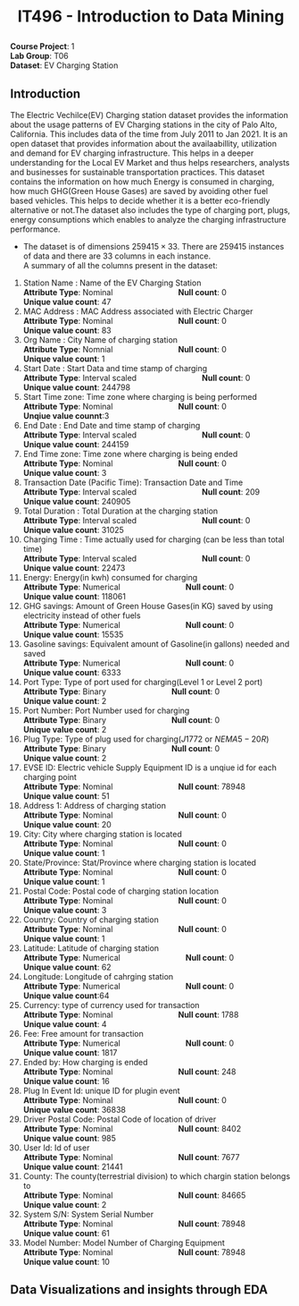 # <p align='center'>IT496 - Introduction to Data Mining</p>
**Course Project**: 1 <br/>
**Lab Group**: T06<br />
**Dataset**: EV Charging Station


## **Introduction**
The Electric Vechilce(EV) Charging station dataset provides the information about the usage patterns of EV Charging stations in the city of Palo Alto, California. This includes data of the time from July 2011 to Jan 2021. It is an open dataset that provides information about the availaabillity, utilization and demand for EV charging infrastructure. This helps in a deeper understanding for the Local EV Market and thus helps researchers, analysts and businesses for sustainable transportation practices. This dataset contains the information on how much Energy is consumed in charging, how much GHG(Green House Gases) are saved by avoiding other fuel based vehicles. This helps to decide whether it is a better eco-friendly alternative or not.The dataset also includes the type of charging port, plugs, energy consumptions which enables to analyze the charging infrastructure performance. <br/>
* The dataset is of dimensions $259415\times33$. There are $259415$ instances of data and there are $33$ columns in each instance.<br/>
A summary of all the columns present in the dataset:
1. Station Name : Name of the EV Charging Station <br/> **Attribute Type**: Nominal $\hspace{3cm}$ **Null count**: 0 <br/> **Unique value count**: 47
2. MAC Address : MAC Address associated with Electric Charger <br/> **Attribute Type**: Nominal $\hspace{3cm}$ **Null count**: 0 <br/> **Unique value count**: 83
3. Org Name : City Name of charging station <br/> **Attribute Type**: Nomnial $\hspace{3cm}$ **Null count**: 0 <br/> **Unique value count**: 1
4. Start Date : Start Data and  time stamp of charging <br/>**Attribute Type**: Interval scaled $\hspace{3cm}$ **Null count**: 0 <br/> **Unique value count**: 244798
5. Start Time zone: Time zone where charging is being performed <br/> **Attribute Type**: Nominal $\hspace{3cm}$ **Null count**: 0 <br/> **Unqiue value counnt**:3
6. End Date : End Date and time stamp of charging <br /> **Attribute Type**: Interval scaled $\hspace{3cm}$ **Null count**: 0 <br/> **Unique value count**: 244159
7. End Time zone: Time zone where charging is being ended <br/> **Attribute Type**: Nominal $\hspace{3cm}$ **Null count**: 0 <br/> **Unique value count**: 3
8. Transaction Date (Pacific Time): Transaction Date and Time <br/> **Attribute Type**: Interval scaled $\hspace{3cm}$ **Null count**: 209 <br/> **Unique value count**: 240905
9. Total Duration : Total Duration at the charging station <br/> **Attribute Type**: Interval scaled $\hspace{3cm}$ **Null count**: 0 <br/> **Unique value count**: 31025
10. Charging Time : Time actually used for charging (can be less than total time) <br/> **Attribute Type**: Interval scaled $\hspace{3cm}$ **Null count**: 0 <br/> **Unique value count**: 22473
11. Energy: Energy(in kwh) consumed for charging<br/> **Attribute Type**: Numerical $\hspace{3cm}$ **Null count**: 0 <br/> **Unique value count**: 118061
12. GHG savings: Amount of Green House Gases(in KG) saved by using electricity instead of other fuels<br/> **Attribute Type**: Numerical $\hspace{3cm}$ **Null count**: 0 <br/> **Unique value count**: 15535
13. Gasoline savings: Equivalent amount of Gasoline(in gallons) needed and saved <br/> **Attribute Type**: Numerical $\hspace{3cm}$ **Null count**: 0 <br/> **Unique value count**: 6333
14. Port Type: Type of port used for charging(Level 1 or Level 2 port)<br/> **Attribute Type**: Binary $\hspace{3cm}$ **Null count**: 0 <br/> **Unique value count**: 2
15. Port Number: Port Number used for charging <br/> **Attribute Type**: Binary $\hspace{3cm}$ **Null count**: 0 <br/> **Unique value count**: 2
16. Plug Type: Type of plug used for charging($J1772$ or $NEMA 5-20R$)<br/> **Attribute Type**: Binary $\hspace{3cm}$ **Null count**: 0 <br/> **Unique value count**: 2
17. EVSE ID: Electric vehicle Supply Equipment ID is a unqiue id for each charging point<br/> **Attribute Type**: Nominal $\hspace{3cm}$ **Null count**: 78948 <br/> **Unique value count**: 51
18. Address 1: Address of charging station <br/> **Attribute Type**: Nominal $\hspace{3cm}$ **Null count**: 0 <br/> **Unique value count**: 20
19. City: City where charging station is located <br/> **Attribute Type**: Nominal $\hspace{3cm}$ **Null count**: 0 <br/> **Unique value count**: 1
20. State/Province: Stat/Province where charging station is located<br/> **Attribute Type**: Nominal $\hspace{3cm}$ **Null count**: 0 <br/> **Unique value count**: 1
21. Postal Code: Postal code of charging station location<br/> **Attribute Type**: Nominal $\hspace{3cm}$ **Null count**: 0 <br/> **Unique value count**: 3
22. Country: Country of charging station<br/> **Attribute Type**: Nominal $\hspace{3cm}$ **Null count**: 0 <br/> **Unique value count**: 1
23. Latitude: Latitude of charging station<br/> **Attribute Type**: Numerical $\hspace{3cm}$ **Null count**: 0 <br/> **Unique value count**: 62
24. Longitude: Longitude of cahrging station<br/> **Attribute Type**: Numerical $\hspace{3cm}$ **Null count**: 0 <br /> **Unique value count**:64
25. Currency: type of currency used for transaction <br/> **Attribute Type**: Nominal $\hspace{3cm}$ **Null count**: 1788 <br/> **Unique value count**: 4
26. Fee: Free amount for transaction<br/> **Attribute Type**: Numerical $\hspace{3cm}$ **Null count**: 0 <br/> **Unique value count**: 1817
27. Ended by: How charging is ended  <br/> **Attribute Type**: Nominal $\hspace{3cm}$ **Null count**: 248 <br/> **Unique value count**: 16
28. Plug In Event Id: unique ID for plugin event<br/> **Attribute Type**: Nominal $\hspace{3cm}$ **Null count**: 0 <br/> **Unique value count**: 36838
29. Driver Postal Code: Postal Code of location of driver <br/> **Attribute Type**: Nominal $\hspace{3cm}$ **Null count**: 8402 <br/> **Unique value count**: 985
30. User Id: Id of user<br/> **Attribute Type**: Nominal $\hspace{3cm}$ **Null count**: 7677 <br/> **Unique value count**: 21441
31. County: The county(terrestrial division) to which chargin station belongs to <br/> **Attribute Type**: Nominal $\hspace{3cm}$ **Null count**: 84665 <br/> **Unique value count**: 2
32. System S/N: System Serial Number <br/> **Attribute Type**: Nominal $\hspace{3cm}$ **Null count**: 78948 <br/> **Unique value count**: 61
33. Model Number: Model Number of Charging Equipment <br/> **Attribute Type**: Nominal $\hspace{3cm}$ **Null count**: 78948 <br/> **Unique value count**: 10


## **Data Visualizations and insights through EDA**

